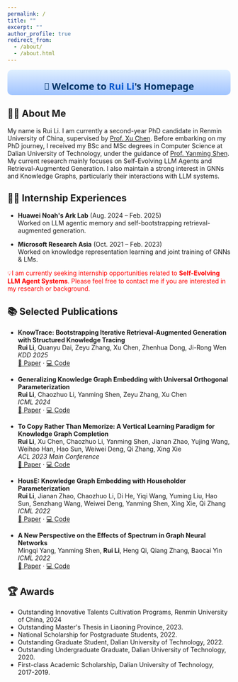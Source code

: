 ```yaml
---
permalink: /
title: ""
excerpt: ""
author_profile: true
redirect_from: 
  - /about/
  - /about.html
---
```


<div style="text-align:center; background: linear-gradient(to bottom, #e0f0ff, #c0d8ff, #a0c4ff); padding:2px; border-radius:10px; margin-bottom:0px; color: #003366; font-family: 'Segoe UI', Tahoma, Geneva, Verdana, sans-serif;">
  <h2 style="
  font-size:1.5em; 
  margin-bottom:0.2em; 
  margin-top: 1.0em;
  border-bottom: none; 
  text-decoration: none;
">
  👋 Welcome to <span style="color:#0055cc;">Rui Li</span>'s Homepage
</h2>
</div>

## 🧑‍🎓 About Me

My name is Rui Li. I am currently a second-year PhD candidate in Renmin University of China, supervised by [Prof. Xu Chen](https://scholar.google.com/citations?user=loPoqy0AAAAJ&hl=en&oi=ao). Before embarking on my PhD journey, I received my BSc and MSc degrees in Computer Science at Dalian University of Technology, under the guidance of [Prof. Yanming Shen](https://scholar.google.com/citations?user=MvlgpWcAAAAJ&hl=en&oi=ao). My current research mainly focuses on Self-Evolving LLM Agents and Retrieval-Augmented Generation. I also maintain a strong interest in GNNs and Knowledge Graphs, particularly their interactions with LLM systems.

## 🧑‍💻 Internship Experiences

- **Huawei Noah's Ark Lab** (Aug. 2024 – Feb. 2025)  
  Worked on LLM agentic memory and self-bootstrapping retrieval-augmented generation.

- **Microsoft Research Asia** (Oct. 2021 – Feb. 2023)  
  Worked on knowledge representation learning and joint training of GNNs & LMs.

<p style="color: red;">💡I am currently seeking internship opportunities related to <b>Self-Evolving LLM Agent Systems</b>. Please feel free to contact me if you are interested in my research or background.</p>

## 📚 Selected Publications

* **KnowTrace: Bootstrapping Iterative Retrieval-Augmented Generation with Structured Knowledge Tracing**  
  **Rui Li**, Quanyu Dai, Zeyu Zhang, Xu Chen, Zhenhua Dong, Ji-Rong Wen  
  *KDD 2025*  
  [📄 Paper](https://arxiv.org/pdf/2505.20245) · [💻 Code](https://github.com/rui9812/KnowTrace)

* **Generalizing Knowledge Graph Embedding with Universal Orthogonal Parameterization**  
  **Rui Li**, Chaozhuo Li, Yanming Shen, Zeyu Zhang, Xu Chen  
  *ICML 2024*  
  [📄 Paper](https://arxiv.org/pdf/2405.08540) · [💻 Code](https://github.com/rui9812/GoldE)

* **To Copy Rather Than Memorize: A Vertical Learning Paradigm for Knowledge Graph Completion**  
  **Rui Li**, Xu Chen, Chaozhuo Li, Yanming Shen, Jianan Zhao, Yujing Wang, Weihao Han, Hao Sun, Weiwei Deng, Qi Zhang, Xing Xie  
  *ACL 2023 Main Conference*  
  [📄 Paper](https://arxiv.org/pdf/2305.14126) · [💻 Code](https://github.com/rui9812/VLP)

* **HousE: Knowledge Graph Embedding with Householder Parameterization**  
  **Rui Li**, Jianan Zhao, Chaozhuo Li, Di He, Yiqi Wang, Yuming Liu, Hao Sun, Senzhang Wang, Weiwei Deng, Yanming Shen, Xing Xie, Qi Zhang  
  *ICML 2022*  
  [📄 Paper](https://proceedings.mlr.press/v162/li22ab/li22ab.pdf) · [💻 Code](https://github.com/rui9812/HousE)

* **A New Perspective on the Effects of Spectrum in Graph Neural Networks**  
  Mingqi Yang, Yanming Shen, **Rui Li**, Heng Qi, Qiang Zhang, Baocai Yin  
  *ICML 2022*  
  [📄 Paper](https://proceedings.mlr.press/v162/yang22n/yang22n.pdf) · [💻 Code](https://github.com/qslim/gnn-spectrum)

## 🏆 Awards

- Outstanding Innovative Talents Cultivation Programs, Renmin University of China, 2024
- Outstanding Master's Thesis in Liaoning Province, 2023.
- National Scholarship for Postgraduate Students, 2022.
- Outstanding Graduate Student, Dalian University of Technology, 2022.
- Outstanding Undergraduate Graduate, Dalian University of Technology, 2020.
- First-class Academic Scholarship, Dalian University of Technology, 2017-2019.

<div style="text-align: center; margin-top: 40px;">
  <script type="text/javascript" id="clustrmaps" 
    src="//clustrmaps.com/map_v2.js?d=rExufzDkijQ4_HMmB45Q83dI6zdMP7Lcp9TTwd-MUJA&cl=ffffff&w=320">
  </script>
</div>
